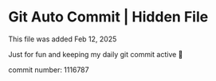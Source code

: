 # Git Auto Commit | Hidden File

This file was added Feb 12, 2025

Just for fun and keeping my daily git commit active 🤪

commit number: 1116787
